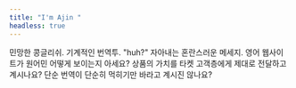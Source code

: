 ```yaml
---
title: "I'm Ajin "
headless: true
---
```


민망한 콩글리쉬. 기계적인 번역투. "huh?" 자아내는 혼란스러운 메세지. 영어 웹사이트가 원어민 어떻게 보이는지 아세요? 상품의 가치를 타켓 고객층에게 제대로 전달하고 계시나요? 단순 번역이 단순히 먹히기만 바라고 계시진 않나요? 
